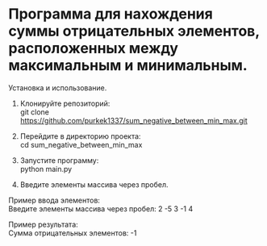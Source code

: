 # Программа для нахождения суммы отрицательных элементов, расположенных между максимальным и минимальным.

Установка и использование.

1. Клонируйте репозиторий:<br>git clone https://github.com/purkek1337/sum_negative_between_min_max.git

2. Перейдите в директорию проекта:<br>cd sum_negative_between_min_max

3. Запустите программу:<br>python main.py

4. Введите элементы массива через пробел.
  
Пример ввода элементов:<br>Введите элементы массива через пробел: 2 -5 3 -1 4

Пример результата:<br>
Сумма отрицательных элементов: -1
